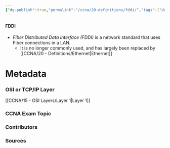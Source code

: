 ```yaml
---
{"dg-publish":true,"permalink":"/ccna/20-definitions/fddi/","tags":["defs_ccna"]}
---
```


#### FDDI
- *Fiber Distributed Data Interface (FDDI)* is a network standard that uses Fiber connections in a LAN.
	- It is no longer commonly used, and has largely been replaced by [[CCNA/20 - Definitions/Ethernet\|Ethernet]]

# Metadata
### OSI or TCP/IP Layer
[[CCNA/15 - OSI Layers/Layer 1\|Layer 1]]
### CCNA Exam Topic

### Contributors

### Sources

